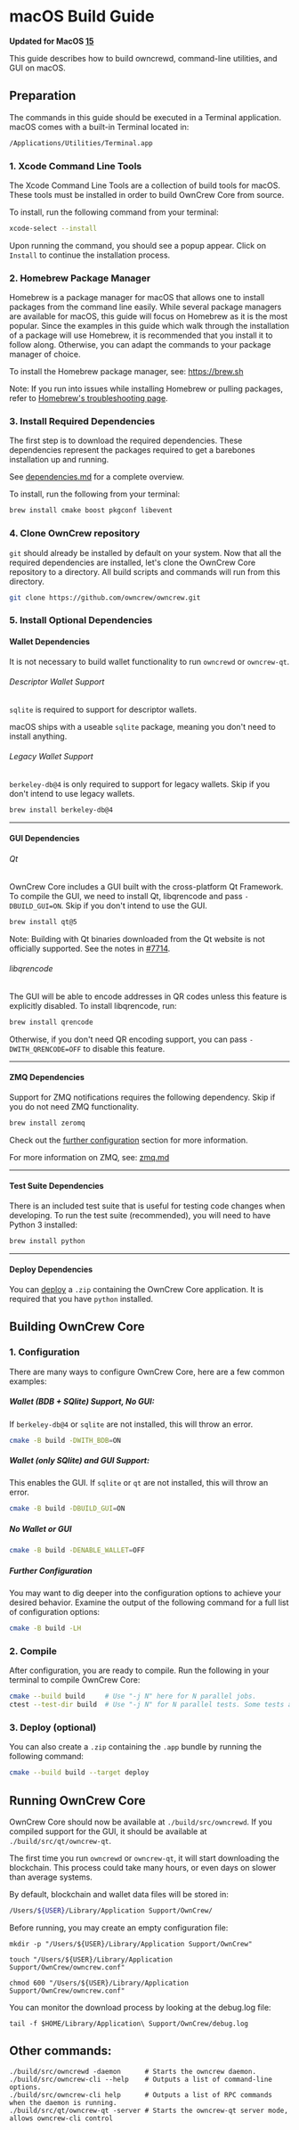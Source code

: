 # macOS Build Guide

**Updated for MacOS [15](https://www.apple.com/macos/macos-sequoia/)**

This guide describes how to build owncrewd, command-line utilities, and GUI on macOS.

## Preparation

The commands in this guide should be executed in a Terminal application.
macOS comes with a built-in Terminal located in:

```bash
/Applications/Utilities/Terminal.app
```

### 1. Xcode Command Line Tools

The Xcode Command Line Tools are a collection of build tools for macOS.
These tools must be installed in order to build OwnCrew Core from source.

To install, run the following command from your terminal:

``` bash
xcode-select --install
```

Upon running the command, you should see a popup appear.
Click on `Install` to continue the installation process.

### 2. Homebrew Package Manager

Homebrew is a package manager for macOS that allows one to install packages from the command line easily.
While several package managers are available for macOS, this guide will focus on Homebrew as it is the most popular.
Since the examples in this guide which walk through the installation of a package will use Homebrew, it is recommended that you install it to follow along.
Otherwise, you can adapt the commands to your package manager of choice.

To install the Homebrew package manager, see: https://brew.sh

Note: If you run into issues while installing Homebrew or pulling packages, refer to [Homebrew's troubleshooting page](https://docs.brew.sh/Troubleshooting).

### 3. Install Required Dependencies

The first step is to download the required dependencies.
These dependencies represent the packages required to get a barebones installation up and running.

See [dependencies.md](dependencies.md) for a complete overview.

To install, run the following from your terminal:

``` bash
brew install cmake boost pkgconf libevent
```

### 4. Clone OwnCrew repository

`git` should already be installed by default on your system.
Now that all the required dependencies are installed, let's clone the OwnCrew Core repository to a directory.
All build scripts and commands will run from this directory.

``` bash
git clone https://github.com/owncrew/owncrew.git
```

### 5. Install Optional Dependencies

#### Wallet Dependencies

It is not necessary to build wallet functionality to run `owncrewd` or  `owncrew-qt`.

###### Descriptor Wallet Support

`sqlite` is required to support for descriptor wallets.

macOS ships with a useable `sqlite` package, meaning you don't need to
install anything.

###### Legacy Wallet Support

`berkeley-db@4` is only required to support for legacy wallets.
Skip if you don't intend to use legacy wallets.

``` bash
brew install berkeley-db@4
```
---

#### GUI Dependencies

###### Qt

OwnCrew Core includes a GUI built with the cross-platform Qt Framework. To compile the GUI, we need to install
Qt, libqrencode and pass `-DBUILD_GUI=ON`. Skip if you don't intend to use the GUI.

``` bash
brew install qt@5
```

Note: Building with Qt binaries downloaded from the Qt website is not officially supported.
See the notes in [#7714](https://github.com/owncrew/owncrew/issues/7714).

###### libqrencode

The GUI will be able to encode addresses in QR codes unless this feature is explicitly disabled. To install libqrencode, run:

``` bash
brew install qrencode
```

Otherwise, if you don't need QR encoding support, you can pass `-DWITH_QRENCODE=OFF` to disable this feature.

---

#### ZMQ Dependencies

Support for ZMQ notifications requires the following dependency.
Skip if you do not need ZMQ functionality.

``` bash
brew install zeromq
```

Check out the [further configuration](#further-configuration) section for more information.

For more information on ZMQ, see: [zmq.md](zmq.md)

---

#### Test Suite Dependencies

There is an included test suite that is useful for testing code changes when developing.
To run the test suite (recommended), you will need to have Python 3 installed:

``` bash
brew install python
```

---

#### Deploy Dependencies

You can [deploy](#3-deploy-optional) a `.zip` containing the OwnCrew Core application.
It is required that you have `python` installed.

## Building OwnCrew Core

### 1. Configuration

There are many ways to configure OwnCrew Core, here are a few common examples:

##### Wallet (BDB + SQlite) Support, No GUI:

If `berkeley-db@4` or `sqlite` are not installed, this will throw an error.

``` bash
cmake -B build -DWITH_BDB=ON
```

##### Wallet (only SQlite) and GUI Support:

This enables the GUI.
If `sqlite` or `qt` are not installed, this will throw an error.

``` bash
cmake -B build -DBUILD_GUI=ON
```

##### No Wallet or GUI

``` bash
cmake -B build -DENABLE_WALLET=OFF
```

##### Further Configuration

You may want to dig deeper into the configuration options to achieve your desired behavior.
Examine the output of the following command for a full list of configuration options:

``` bash
cmake -B build -LH
```

### 2. Compile

After configuration, you are ready to compile.
Run the following in your terminal to compile OwnCrew Core:

``` bash
cmake --build build     # Use "-j N" here for N parallel jobs.
ctest --test-dir build  # Use "-j N" for N parallel tests. Some tests are disabled if Python 3 is not available.
```

### 3. Deploy (optional)

You can also create a  `.zip` containing the `.app` bundle by running the following command:

``` bash
cmake --build build --target deploy
```

## Running OwnCrew Core

OwnCrew Core should now be available at `./build/src/owncrewd`.
If you compiled support for the GUI, it should be available at `./build/src/qt/owncrew-qt`.

The first time you run `owncrewd` or `owncrew-qt`, it will start downloading the blockchain.
This process could take many hours, or even days on slower than average systems.

By default, blockchain and wallet data files will be stored in:

``` bash
/Users/${USER}/Library/Application Support/OwnCrew/
```

Before running, you may create an empty configuration file:

```shell
mkdir -p "/Users/${USER}/Library/Application Support/OwnCrew"

touch "/Users/${USER}/Library/Application Support/OwnCrew/owncrew.conf"

chmod 600 "/Users/${USER}/Library/Application Support/OwnCrew/owncrew.conf"
```

You can monitor the download process by looking at the debug.log file:

```shell
tail -f $HOME/Library/Application\ Support/OwnCrew/debug.log
```

## Other commands:

```shell
./build/src/owncrewd -daemon      # Starts the owncrew daemon.
./build/src/owncrew-cli --help    # Outputs a list of command-line options.
./build/src/owncrew-cli help      # Outputs a list of RPC commands when the daemon is running.
./build/src/qt/owncrew-qt -server # Starts the owncrew-qt server mode, allows owncrew-cli control
```
